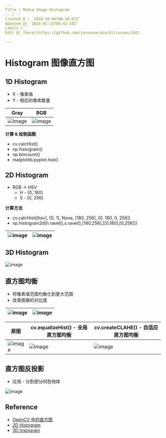 ```yaml
---
Title | Media Image Histogram
-- | --
Created @ | `2018-10-09T08:20:07Z`
Updated @| `2024-01-15T06:42:18Z`
Labels | ``
Edit @| [here](https://github.com/junxnone/aiwiki/issues/342)

---
```

# Histogram 图像直方图


## 1D Histogram


- X - 像素值
- Y - 相应的像素数量


Gray | RGB
-- | --
![image](https://user-images.githubusercontent.com/2216970/98321357-d3895580-201f-11eb-87b1-3caba5fd0bfb.png) | ![image](https://user-images.githubusercontent.com/2216970/98321433-06cbe480-2020-11eb-9c5b-04733729c17f.png)

**计算 & 绘制函数**
- cv.calcHist()
- np.histogram()
- np.bincount()
- matplotlib.pyplot.hist()


## 2D Histogram
- RGB -> HSV
  - H - [0, 180]
  - S - [0, 256]

**计算方法**
- cv.calcHist([hsv], [0, 1], None, [180, 256], [0, 180, 0, 256])
- np.histogram2d(h.ravel(),s.ravel(),[180,256],[[0,180],[0,256]])


![image](https://github.com/junxnone/aiwiki/assets/2216970/0c80b8b8-16e2-462c-9561-395e133274a1) | ![image](https://user-images.githubusercontent.com/2216970/98323179-311fa100-2024-11eb-839f-6b65c8d127c5.png)
-- | --

## 3D Histogram

![image](https://github.com/junxnone/aiwiki/assets/2216970/8c09fd41-9c12-4f6f-a377-2a693d344c25)



## 直方图均衡
- 将像素值范围均衡化到更大范围
- 改善图像的对比度


![image](https://user-images.githubusercontent.com/2216970/98321701-b739e880-2020-11eb-9fdd-381335d8ad0e.png) | ![image](https://user-images.githubusercontent.com/2216970/98321807-f2d4b280-2020-11eb-9327-5b408b2b252c.png)
-- | --

原图 |  cv.equalizeHist() - 全局直方图均衡 | cv.createCLAHE() - 自适应直方图均衡 
-- | -- | --
![image](https://user-images.githubusercontent.com/2216970/98322026-70002780-2021-11eb-9036-0ed89d91d5f9.png) | ![image](https://user-images.githubusercontent.com/2216970/98322037-77273580-2021-11eb-988d-2dbac89f9b21.png) | ![image](https://user-images.githubusercontent.com/2216970/98322048-7e4e4380-2021-11eb-9a85-54c25791c785.png)


## 直方图反投影

- 应用 - 分割部分同色物体

![image](https://user-images.githubusercontent.com/2216970/98323092-ff0e3f00-2023-11eb-82bf-9fa64903851b.png)


## Reference
- [OpenCV 中的直方图](https://opencv.apachecn.org/#/docs/4.0.0/4.10-tutorial_py_histograms)
- [2D Histogram](https://docs.opencv.org/4.x/dd/d0d/tutorial_py_2d_histogram.html)
- [3D histogram](https://docs.opencv.org/4.x/d1/d1d/tutorial_histo3D.html)
